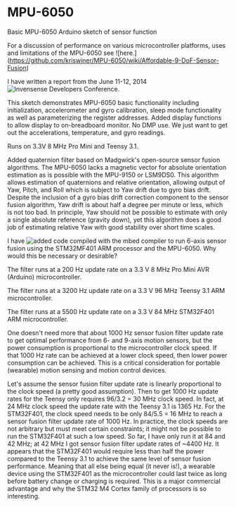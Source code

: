 MPU-6050
========

Basic MPU-6050 Arduino sketch of sensor function

For a discussion of performance on various microcontroller platforms, uses and limitations of the MPU-6050 see ![here.] (https://github.com/kriswiner/MPU-6050/wiki/Affordable-9-DoF-Sensor-Fusion)

I have written a report from the June 11-12, 2014 ![Invensense Developers Conference.](https://github.com/kriswiner/MPU-6050/wiki/2014-Invensense-Developer%27s-Conference)

This sketch demonstrates  MPU-6050 basic functionality including initialization, accelerometer and gyro calibration, sleep mode functionality as well as parameterizing the register addresses. Added display functions to allow display to on-breadboard monitor. 
No DMP use. We just want to get out the accelerations, temperature, and gyro readings.
 
Runs on 3.3V 8 MHz Pro Mini and Teensy 3.1.

Added quaternion filter based on Madgwick's open-source sensor fusion algorithms. The MPU-6050 lacks a magnetic vector for absolute orientation estimation as is possible with the MPU-9150 or LSM9DS0. This algorithm allows estimation of quaternions and relative orientation, allowing output of Yaw, Pitch, and Roll which is subject to Yaw drift due to gyro bias drift. Despite the inclusion of a gyro bias drift correction component to the sensor fusion algorithm, Yaw drift is about half a degree per minute or less, which is not too bad. In principle, Yaw should not be possible to estimate with only a single absolute reference (gravity down), yet this algorithm does a good job of estimating relative Yaw with good stability over short time scales.

I have ![added](https://github.com/kriswiner/MPU-6050/tree/master/STM32F401) code compiled with the mbed compiler to run 6-axis sensor fusion using the STM32MF401 ARM processor and the MPU-6050.  Why would this be necessary or desirable?

The filter runs at a  200 Hz update rate on a 3.3 V 8 MHz Pro Mini AVR (Arduino) microcontroller.

The filter runs at a 3200 Hz update rate on a 3.3 V 96 MHz Teensy 3.1 ARM microcontroller.

The filter runs at a 5500 Hz update rate on a 3.3 V 84 MHz STM32F401 ARM microcontroller.

One doesn't need more that about 1000 Hz sensor fusion filter update rate to get optimal performance from 6- and 9-axis motion sensors, but the power consumption is proportional to the microcontroller clock speed. If that 1000 Hz rate can be achieved at a lower clock speed, then lower power consumption can be achieved. This is a critical consideration for portable (wearable) motion sensing and motion control devices.

Let's assume the sensor fusion filter update rate is linearly proportional to the clock speed (a pretty good assumption). Then to get 1000 Hz update rates for the Teensy only requires 96/3.2 = 30 MHz clock speed. In fact, at 24 MHz clock speed the update rate with the Teensy 3.1 is 1365 Hz. For the STM32F401, the clock speed needs to be only 84/5.5 = 16 MHz to reach a sensor fusion filter update rate of 1000 Hz. In practice, the clock speeds are not arbitrary but must meet certain constraints; it might not be possible to run the STM32F401 at such a low speed. So far, I have only run it at 84 and 42 MHz; at 42 MHz I got sensor fusion filter update rates of ~4400 Hz. It appears that the STM32F401 would require less than half the power compared to the Teensy 3.1 to achieve the same level of sensor fusion performance. Meaning that all else being equal (it never is!), a wearable device using the STM32F401 as the microcontroller could last twice as long before battery change or charging is required. This is a major commercial advantage and why the STM32 M4 Cortex family of processors is so interesting.
